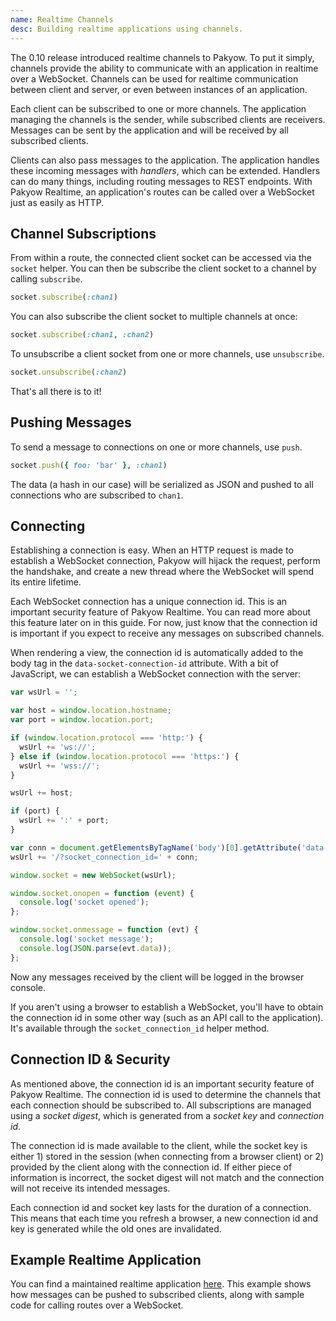 ```yaml
---
name: Realtime Channels
desc: Building realtime applications using channels.
---
```


The 0.10 release introduced realtime channels to Pakyow. To put it simply,
channels provide the ability to communicate with an application in realtime over
a WebSocket. Channels can be used for realtime communication between client and
server, or even between instances of an application.

Each client can be subscribed to one or more channels. The application managing
the channels is the sender, while subscribed clients are receivers. Messages can
be sent by the application and will be received by all subscribed clients.

Clients can also pass messages to the application. The application handles these
incoming messages with *handlers*, which can be extended. Handlers can do many
things, including routing messages to REST endpoints. With Pakyow Realtime, an
application's routes can be called over a WebSocket just as easily as HTTP.

## Channel Subscriptions

From within a route, the connected client socket can be accessed via the
`socket` helper. You can then be subscribe the client socket to a channel by
calling `subscribe`.

```ruby
socket.subscribe(:chan1)
```

You can also subscribe the client socket to multiple channels at once:

```ruby
socket.subscribe(:chan1, :chan2)
```

To unsubscribe a client socket from one or more channels, use `unsubscribe`.

```ruby
socket.unsubscribe(:chan2)
```

That's all there is to it!

## Pushing Messages

To send a message to connections on one or more channels, use `push`.

```ruby
socket.push({ foo: 'bar' }, :chan1)
```

The data (a hash in our case) will be serialized as JSON and pushed to all
connections who are subscribed to `chan1`.

## Connecting

Establishing a connection is easy. When an HTTP request is made to establish a
WebSocket connection, Pakyow will hijack the request, perform the handshake, and
create a new thread where the WebSocket will spend its entire lifetime.

Each WebSocket connection has a unique connection id. This is an important
security feature of Pakyow Realtime. You can read more about this feature later
on in this guide. For now, just know that the connection id is important if you
expect to receive any messages on subscribed channels.

When rendering a view, the connection id is automatically added to the body tag
in the `data-socket-connection-id` attribute. With a bit of JavaScript, we can
establish a WebSocket connection with the server:

```javascript
var wsUrl = '';

var host = window.location.hostname;
var port = window.location.port;

if (window.location.protocol === 'http:') {
  wsUrl += 'ws://';
} else if (window.location.protocol === 'https:') {
  wsUrl += 'wss://';
}

wsUrl += host;

if (port) {
  wsUrl += ':' + port;
}

var conn = document.getElementsByTagName('body')[0].getAttribute('data-socket-connection-id');
wsUrl += '/?socket_connection_id=' + conn;

window.socket = new WebSocket(wsUrl);

window.socket.onopen = function (event) {
  console.log('socket opened');
};

window.socket.onmessage = function (evt) {
  console.log('socket message');
  console.log(JSON.parse(evt.data));
};
```

Now any messages received by the client will be logged in the browser console.

If you aren't using a browser to establish a WebSocket, you'll have to obtain
the connection id in some other way (such as an API call to the application).
It's available through the `socket_connection_id` helper method.

## Connection ID &amp; Security

As mentioned above, the connection id is an important security feature of Pakyow
Realtime. The connection id is used to determine the channels that each connection
should be subscribed to. All subscriptions are managed using a *socket digest*,
which is generated from a *socket key* and *connection id*.

The connection id is made available to the client, while the socket key is
either 1) stored in the session (when connecting from a browser client) or 2)
provided by the client along with the connection id. If either piece of
information is incorrect, the socket digest will not match and the connection
will not receive its intended messages.

Each connection id and socket key lasts for the duration of a connection. This
means that each time you refresh a browser, a new connection id and key is
generated while the old ones are invalidated.

## Example Realtime Application

You can find a maintained realtime application
[here](https://github.com/bryanp/pakyow-example-realtime). This example shows
how messages can be pushed to subscribed clients, along with sample code for
calling routes over a WebSocket.
